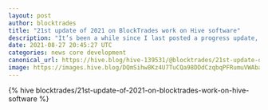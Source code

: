```yaml
---
layout: post
author: blocktrades
title: "21st update of 2021 on BlockTrades work on Hive software"
description: "It’s been a while since I last posted a progress update, so I apologize for the delay."
date: 2021-08-27 20:45:27 UTC
categories: news core development
canonical_url: https://hive.blog/hive-139531/@blocktrades/21st-update-of-2021-on-blocktrades-work-on-hive-software
image: https://images.hive.blog/DQmSihw8Kz4U7TuCQa98DDdCzqbqPFRumuVWAbareiYZW1Z/blocktrades%20update.png
---
```

{% hive blocktrades/21st-update-of-2021-on-blocktrades-work-on-hive-software %}
